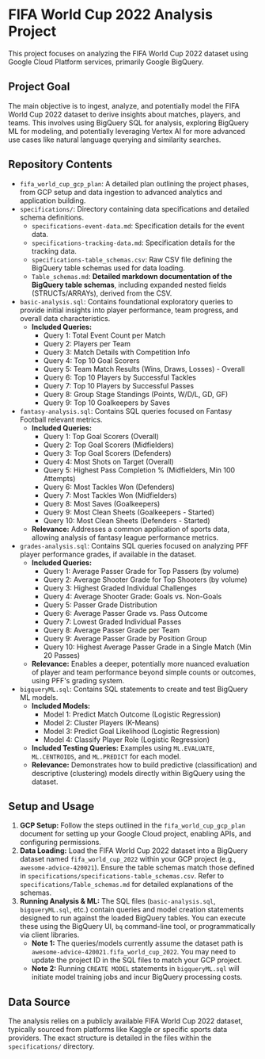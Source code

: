 # FIFA World Cup 2022 Analysis Project

This project focuses on analyzing the FIFA World Cup 2022 dataset using Google Cloud Platform services, primarily Google BigQuery.

## Project Goal

The main objective is to ingest, analyze, and potentially model the FIFA World Cup 2022 dataset to derive insights about matches, players, and teams. This involves using BigQuery SQL for analysis, exploring BigQuery ML for modeling, and potentially leveraging Vertex AI for more advanced use cases like natural language querying and similarity searches.

## Repository Contents

*   `fifa_world_cup_gcp_plan`: A detailed plan outlining the project phases, from GCP setup and data ingestion to advanced analytics and application building.
*   `specifications/`: Directory containing data specifications and detailed schema definitions.
    *   `specifications-event-data.md`: Specification details for the event data.
    *   `specifications-tracking-data.md`: Specification details for the tracking data.
    *   `specifications-table_schemas.csv`: Raw CSV file defining the BigQuery table schemas used for data loading.
    *   `Table_schemas.md`: **Detailed markdown documentation of the BigQuery table schemas**, including expanded nested fields (STRUCTs/ARRAYs), derived from the CSV.
*   `basic-analysis.sql`: Contains foundational exploratory queries to provide initial insights into player performance, team progress, and overall data characteristics.
    *   **Included Queries:**
        *   Query 1: Total Event Count per Match
        *   Query 2: Players per Team
        *   Query 3: Match Details with Competition Info
        *   Query 4: Top 10 Goal Scorers
        *   Query 5: Team Match Results (Wins, Draws, Losses) - Overall
        *   Query 6: Top 10 Players by Successful Tackles
        *   Query 7: Top 10 Players by Successful Passes
        *   Query 8: Group Stage Standings (Points, W/D/L, GD, GF)
        *   Query 9: Top 10 Goalkeepers by Saves
*   `fantasy-analysis.sql`: Contains SQL queries focused on Fantasy Football relevant metrics.
    *   **Included Queries:**
        *   Query 1: Top Goal Scorers (Overall)
        *   Query 2: Top Goal Scorers (Midfielders)
        *   Query 3: Top Goal Scorers (Defenders)
        *   Query 4: Most Shots on Target (Overall)
        *   Query 5: Highest Pass Completion % (Midfielders, Min 100 Attempts)
        *   Query 6: Most Tackles Won (Defenders)
        *   Query 7: Most Tackles Won (Midfielders)
        *   Query 8: Most Saves (Goalkeepers)
        *   Query 9: Most Clean Sheets (Goalkeepers - Started)
        *   Query 10: Most Clean Sheets (Defenders - Started)
    *   **Relevance:** Addresses a common application of sports data, allowing analysis of fantasy league performance metrics.
*   `grades-analysis.sql`: Contains SQL queries focused on analyzing PFF player performance grades, if available in the dataset.
    *   **Included Queries:**
        *   Query 1: Average Passer Grade for Top Passers (by volume)
        *   Query 2: Average Shooter Grade for Top Shooters (by volume)
        *   Query 3: Highest Graded Individual Challenges
        *   Query 4: Average Shooter Grade: Goals vs. Non-Goals
        *   Query 5: Passer Grade Distribution
        *   Query 6: Average Passer Grade vs. Pass Outcome
        *   Query 7: Lowest Graded Individual Passes
        *   Query 8: Average Passer Grade per Team
        *   Query 9: Average Passer Grade by Position Group
        *   Query 10: Highest Average Passer Grade in a Single Match (Min 20 Passes)
    *   **Relevance:** Enables a deeper, potentially more nuanced evaluation of player and team performance beyond simple counts or outcomes, using PFF's grading system.
*   `bigqueryML.sql`: Contains SQL statements to create and test BigQuery ML models.
    *   **Included Models:**
        *   Model 1: Predict Match Outcome (Logistic Regression)
        *   Model 2: Cluster Players (K-Means)
        *   Model 3: Predict Goal Likelihood (Logistic Regression)
        *   Model 4: Classify Player Role (Logistic Regression)
    *   **Included Testing Queries:** Examples using `ML.EVALUATE`, `ML.CENTROIDS`, and `ML.PREDICT` for each model.
    *   **Relevance:** Demonstrates how to build predictive (classification) and descriptive (clustering) models directly within BigQuery using the dataset.

## Setup and Usage

1.  **GCP Setup:** Follow the steps outlined in the `fifa_world_cup_gcp_plan` document for setting up your Google Cloud project, enabling APIs, and configuring permissions.
2.  **Data Loading:** Load the FIFA World Cup 2022 dataset into a BigQuery dataset named `fifa_world_cup_2022` within your GCP project (e.g., `awesome-advice-420021`). Ensure the table schemas match those defined in `specifications/specifications-table_schemas.csv`. Refer to `specifications/Table_schemas.md` for detailed explanations of the schemas.
3.  **Running Analysis & ML:** The SQL files (`basic-analysis.sql`, `bigqueryML.sql`, etc.) contain queries and model creation statements designed to run against the loaded BigQuery tables. You can execute these using the BigQuery UI, `bq` command-line tool, or programmatically via client libraries.
    *   **Note 1:** The queries/models currently assume the dataset path is `awesome-advice-420021.fifa_world_cup_2022`. You may need to update the project ID in the SQL files to match your GCP project.
    *   **Note 2:** Running `CREATE MODEL` statements in `bigqueryML.sql` will initiate model training jobs and incur BigQuery processing costs.

## Data Source

The analysis relies on a publicly available FIFA World Cup 2022 dataset, typically sourced from platforms like Kaggle or specific sports data providers. The exact structure is detailed in the files within the `specifications/` directory. 